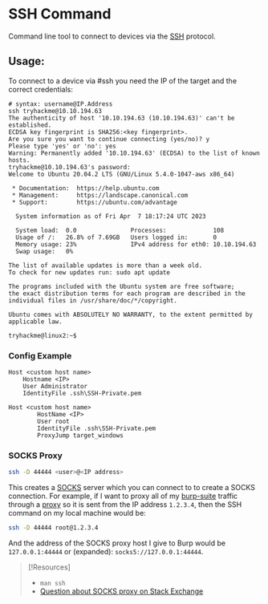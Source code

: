 # SSH Command
Command line tool to connect to devices via the [SSH](/networking/protocols/ssh) protocol.
## Usage:
To connect to a device via #ssh you need the IP of the target and the correct credentials:
```shell
# syntax: username@IP.Address
ssh tryhackme@10.10.194.63
The authenticity of host '10.10.194.63 (10.10.194.63)' can't be established.
ECDSA key fingerprint is SHA256:<key fingerprint>.
Are you sure you want to continue connecting (yes/no)? y
Please type 'yes' or 'no': yes
Warning: Permanently added '10.10.194.63' (ECDSA) to the list of known hosts.
tryhackme@10.10.194.63's password: 
Welcome to Ubuntu 20.04.2 LTS (GNU/Linux 5.4.0-1047-aws x86_64)

 * Documentation:  https://help.ubuntu.com
 * Management:     https://landscape.canonical.com
 * Support:        https://ubuntu.com/advantage

  System information as of Fri Apr  7 18:17:24 UTC 2023

  System load:  0.0               Processes:             108
  Usage of /:   26.8% of 7.69GB   Users logged in:       0
  Memory usage: 23%               IPv4 address for eth0: 10.10.194.63
  Swap usage:   0%

The list of available updates is more than a week old.
To check for new updates run: sudo apt update

The programs included with the Ubuntu system are free software;
the exact distribution terms for each program are described in the
individual files in /usr/share/doc/*/copyright.

Ubuntu comes with ABSOLUTELY NO WARRANTY, to the extent permitted by
applicable law.

tryhackme@linux2:~$ 
```
### Config Example
```
Host <custom host name>
	Hostname <IP>
	User Administrator
	IdentityFile .ssh\SSH-Private.pem

Host <custom host name>
        HostName <IP>
        User root
        IdentityFile .ssh\SSH-Private.pem
        ProxyJump target_windows
```
### SOCKS Proxy
```bash
ssh -D 44444 <user>@<IP address>
```
This creates a [SOCKS](../OSCP/port-redirection-SSH-tunneling/SSH-tunneling/dynamic-port-forwarding.md) server which you can connect to to create a SOCKS connection. For example, if I want to proxy all of my [burp-suite](../cybersecurity/TTPs/delivery/tools/burp-suite.md) traffic through a [proxy](../networking/design-structure/proxy.md) so it is sent from the IP address `1.2.3.4`, then the SSH command on my local machine would be:
```bash
ssh -D 44444 root@1.2.3.4
```
And the address of the SOCKS proxy host I give to Burp would be `127.0.0.1:44444` or (expanded): `socks5://127.0.0.1:44444`.

> [!Resources]
> - `man ssh`
> - [Question about SOCKS proxy on Stack Exchange](https://superuser.com/questions/1308495/how-to-create-a-socks-proxy-with-ssh)